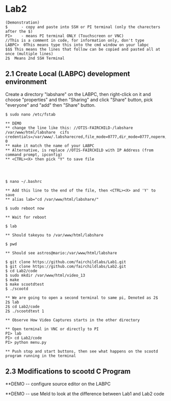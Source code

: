 # Lab2
```
(Demonstration)
$      - copy and paste into SSH or PI terminal (only the charecters after the $) 
PI>    - means PI terminal ONLY (Touchscreen or VNC)
//This is a comment in code, for information only, don't type
LABPC>  0This means type this into the cmd window on your labpc
$$$ This means the lines that follow can be copied and pasted all at once (multiple lines)
2$  Means 2nd SSH Terminal 
```

## 2.1 Create Local (LABPC) development environment

Create a directory "labshare" on the LABPC, then right-click on it and choose "properties" and then "Sharing" and click "Share" button, pick "everyone" and "add" then "Share" button.

```
$ sudo nano /etc/fstab

** DEMO
** change the line like this: //OTIS-FAIRCHILD-/labshare /var/www/html/labshare  cifs  credentials=/var/www/.labsharecred,file_mode=0777,dir_mode=0777,noperm,iocharset=utf8 0
** make it match the name of your LABPC
** Alternative, is replace //OTIS-FAIRCHILD with IP Address (from command prompt, ipconfig)
** <CTRL><X> then pick "Y" to save file




$ nano ~/.bashrc

** Add this line to the end of the file, then <CTRL><X> and 'Y' to save
** alias lab="cd /var/www/html/labshare/"

$ sudo reboot now

** Wait for reboot

$ lab

** Should takeyou to /var/www/html/labshare

$ pwd

** Should see astros@mario:/var/www/html/labshare 

$ git clone https://github.com/fairchildlabs/Lab1.git
$ git clone https://github.com/fairchildlabs/Lab2.git
$ cd Lab2/code
$ sudo mkdir /var/www/html/video_13
$ make
$ make scootdtest
$ ./scootd

** We are going to open a second terminal to same pi, Denoted as 2$
2$ lab
2$ cd Lab2/code
2$ ./scootdtest 1

** Observe How Video Captures starts in the other directory

** Open terminal in VNC or directly to PI
PI> lab
PI> cd Lab2/code
PI> python menu.py

** Push stop and start buttons, then see what happens on the scootd program running in the terminal
```



## 2.3 Modifications to scootd C Program

**DEMO -- configure source editor on the LABPC

**DEMO -- use Meld to look at the difference between Lab1 and Lab2 code


